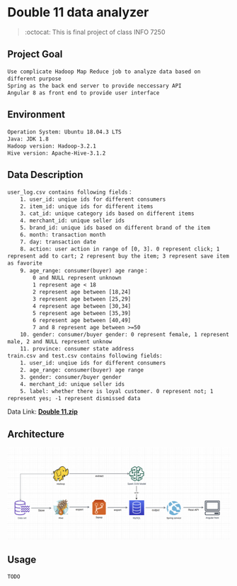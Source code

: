 # Double 11 data analyzer

> <p>:octocat: This is final project of class INFO 7250</p>
## Project Goal
    Use complicate Hadoop Map Reduce job to analyze data based on different purpose
    Spring as the back end server to provide neccessary API
    Angular 8 as front end to provide user interface

## Environment
    Operation System: Ubuntu 18.04.3 LTS
    Java: JDK 1.8
    Hadoop version: Hadoop-3.2.1
    Hive version: Apache-Hive-3.1.2

## Data Description
    user_log.csv contains following fields：
        1. user_id: unqiue ids for different consumers
        2. item_id: unique ids for different items
        3. cat_id: unique category ids based on different items
        4. merchant_id: unique seller ids 
        5. brand_id: unique ids based on different brand of the item
        6. month: transaction month
        7. day: transaction date
        8. action: user action in range of [0, 3]. 0 represent click; 1 represent add to cart; 2 represent buy the item; 3 represent save item as favorite
        9. age_range: consumer(buyer) age range：
            0 and NULL represent unknown
            1 represent age < 18
            2 represent age between [18,24]
            3 represent age between [25,29]
            4 represent age between [30,34]
            5 represent age between [35,39]
            6 represent age between [40,49]
            7 and 8 represent age between >=50
        10. gender: consumer/buyer gender: 0 represent female, 1 represent male, 2 and NULL represent unknow
        11. province: consumer state address
    train.csv and test.csv contains following fields:
        1. user_id: unqiue ids for different consumers
        2. age_range: consumer(buyer) age range
        3. gender: consumer/buyer gender
        4. merchant_id: unique seller ids 
        5. label: whether there is loyal customer. 0 represent not; 1 represent yes; -1 represent dismissed data


   Data Link: [**Double 11.zip**](https://drive.google.com/open?id=1KV_uyniNjiKGzO7A370P9Nz1liqEC31S)<br>

## Architecture
![](https://github.com/MHAN001/BigData/blob/master/images/Architecture.png)

## Usage
    TODO
